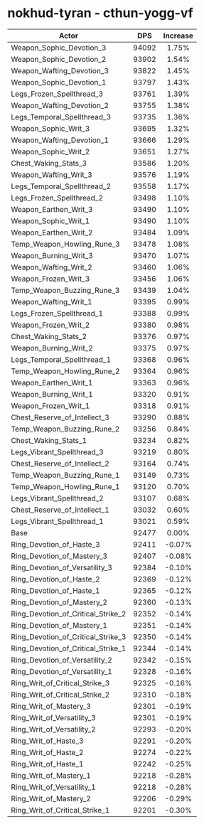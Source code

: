 # nokhud-tyran - cthun-yogg-vf
| Actor | DPS | Increase |
|---|:---:|:---:|
|Weapon_Sophic_Devotion_3|94092|1.75%|
|Weapon_Sophic_Devotion_2|93902|1.54%|
|Weapon_Wafting_Devotion_3|93822|1.45%|
|Weapon_Sophic_Devotion_1|93797|1.43%|
|Legs_Frozen_Spellthread_3|93761|1.39%|
|Weapon_Wafting_Devotion_2|93755|1.38%|
|Legs_Temporal_Spellthread_3|93735|1.36%|
|Weapon_Sophic_Writ_3|93695|1.32%|
|Weapon_Wafting_Devotion_1|93666|1.29%|
|Weapon_Sophic_Writ_2|93651|1.27%|
|Chest_Waking_Stats_3|93586|1.20%|
|Weapon_Wafting_Writ_3|93576|1.19%|
|Legs_Temporal_Spellthread_2|93558|1.17%|
|Legs_Frozen_Spellthread_2|93498|1.10%|
|Weapon_Earthen_Writ_3|93490|1.10%|
|Weapon_Sophic_Writ_1|93490|1.10%|
|Weapon_Earthen_Writ_2|93484|1.09%|
|Temp_Weapon_Howling_Rune_3|93478|1.08%|
|Weapon_Burning_Writ_3|93470|1.07%|
|Weapon_Wafting_Writ_2|93460|1.06%|
|Weapon_Frozen_Writ_3|93456|1.06%|
|Temp_Weapon_Buzzing_Rune_3|93439|1.04%|
|Weapon_Wafting_Writ_1|93395|0.99%|
|Legs_Frozen_Spellthread_1|93388|0.99%|
|Weapon_Frozen_Writ_2|93380|0.98%|
|Chest_Waking_Stats_2|93376|0.97%|
|Weapon_Burning_Writ_2|93375|0.97%|
|Legs_Temporal_Spellthread_1|93368|0.96%|
|Temp_Weapon_Howling_Rune_2|93364|0.96%|
|Weapon_Earthen_Writ_1|93363|0.96%|
|Weapon_Burning_Writ_1|93320|0.91%|
|Weapon_Frozen_Writ_1|93318|0.91%|
|Chest_Reserve_of_Intellect_3|93290|0.88%|
|Temp_Weapon_Buzzing_Rune_2|93256|0.84%|
|Chest_Waking_Stats_1|93234|0.82%|
|Legs_Vibrant_Spellthread_3|93219|0.80%|
|Chest_Reserve_of_Intellect_2|93164|0.74%|
|Temp_Weapon_Buzzing_Rune_1|93149|0.73%|
|Temp_Weapon_Howling_Rune_1|93120|0.70%|
|Legs_Vibrant_Spellthread_2|93107|0.68%|
|Chest_Reserve_of_Intellect_1|93032|0.60%|
|Legs_Vibrant_Spellthread_1|93021|0.59%|
|Base|92477|0.00%|
|Ring_Devotion_of_Haste_3|92411|-0.07%|
|Ring_Devotion_of_Mastery_3|92407|-0.08%|
|Ring_Devotion_of_Versatility_3|92384|-0.10%|
|Ring_Devotion_of_Haste_2|92369|-0.12%|
|Ring_Devotion_of_Haste_1|92365|-0.12%|
|Ring_Devotion_of_Mastery_2|92360|-0.13%|
|Ring_Devotion_of_Critical_Strike_2|92352|-0.14%|
|Ring_Devotion_of_Mastery_1|92351|-0.14%|
|Ring_Devotion_of_Critical_Strike_3|92350|-0.14%|
|Ring_Devotion_of_Critical_Strike_1|92344|-0.14%|
|Ring_Devotion_of_Versatility_2|92342|-0.15%|
|Ring_Devotion_of_Versatility_1|92328|-0.16%|
|Ring_Writ_of_Critical_Strike_3|92325|-0.16%|
|Ring_Writ_of_Critical_Strike_2|92310|-0.18%|
|Ring_Writ_of_Mastery_3|92301|-0.19%|
|Ring_Writ_of_Versatility_3|92301|-0.19%|
|Ring_Writ_of_Versatility_2|92293|-0.20%|
|Ring_Writ_of_Haste_3|92291|-0.20%|
|Ring_Writ_of_Haste_2|92274|-0.22%|
|Ring_Writ_of_Haste_1|92242|-0.25%|
|Ring_Writ_of_Mastery_1|92218|-0.28%|
|Ring_Writ_of_Versatility_1|92218|-0.28%|
|Ring_Writ_of_Mastery_2|92206|-0.29%|
|Ring_Writ_of_Critical_Strike_1|92201|-0.30%|

